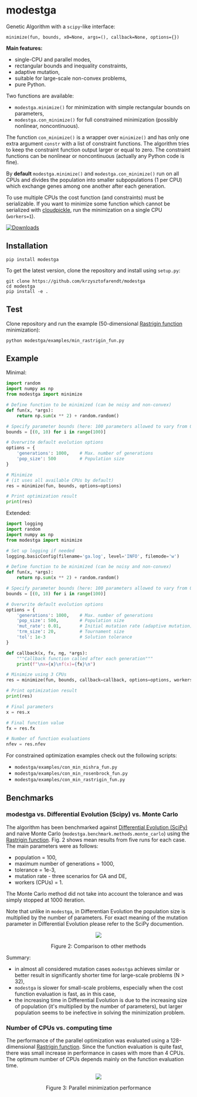# modestga
Genetic Algorithm with a `scipy`-like interface:

```
minimize(fun, bounds, x0=None, args=(), callback=None, options={})
```

**Main features:**
- single-CPU and parallel modes,
- rectangular bounds and inequality constraints,
- adaptive mutation,
- suitable for large-scale non-convex problems,
- pure Python.

Two functions are available:
- `modestga.minimize()` for minimization with simple rectangular bounds on parameters,
- `modestga.con_minimize()` for full constrained minimization (possibly nonlinear, noncontinuous).

The function `con_minimize()` is a wrapper over `minimize()` and has only one
extra argument `constr` with a list of constraint functions. The algorithm
tries to keep the constraint function output larger or equal to zero. The constraint
functions can be nonlinear or noncontinuous (actually any Python code is fine).

By **default** `modestga.minimize()` and `modestga.con_minimize()` run on all CPUs
and divides the population into smaller subpopulations (1 per CPU)
which exchange genes among one another after each generation.

To use multiple CPUs the cost function (and constraints) must be serializable.
If you want to minimize some function which cannot be serialized with
[cloudpickle](https://github.com/cloudpipe/cloudpickle), run
the minimization on a single CPU (`workers=1`).

[![Downloads](https://pepy.tech/badge/modestga)](https://pepy.tech/project/modestga)

## Installation
```
pip install modestga
```
To get the latest version, clone the repository and install using `setup.py`:
```
git clone https://github.com/krzysztofarendt/modestga
cd modestga
pip install -e .
```

## Test
Clone repository and run the example (50-dimensional [Rastrigin function](https://en.wikipedia.org/wiki/Rastrigin_function) minimization):
```
python modestga/examples/min_rastrigin_fun.py
```

## Example

Minimal:
```python
import random
import numpy as np
from modestga import minimize

# Define function to be minimized (can be noisy and non-convex)
def fun(x, *args):
    return np.sum(x ** 2) + random.random()

# Specify parameter bounds (here: 100 parameters allowed to vary from 0 to 10)
bounds = [(0, 10) for i in range(100)]

# Overwrite default evolution options
options = {
    'generations': 1000,    # Max. number of generations
    'pop_size': 500         # Population size
}

# Minimize
# (it uses all available CPUs by default)
res = minimize(fun, bounds, options=options)

# Print optimization result
print(res)
```


Extended:
```python
import logging
import random
import numpy as np
from modestga import minimize

# Set up logging if needed
logging.basicConfig(filename='ga.log', level='INFO', filemode='w')

# Define function to be minimized (can be noisy and non-convex)
def fun(x, *args):
    return np.sum(x ** 2) + random.random()

# Specify parameter bounds (here: 100 parameters allowed to vary from 0 to 10)
bounds = [(0, 10) for i in range(100)]

# Overwrite default evolution options
options = {
    'generations': 1000,    # Max. number of generations
    'pop_size': 500,        # Population size
    'mut_rate': 0.01,       # Initial mutation rate (adaptive mutation)
    'trm_size': 20,         # Tournament size
    'tol': 1e-3             # Solution tolerance
}

def callback(x, fx, ng, *args):
    """Callback function called after each generation"""
    print(f"\nx={x}\nf(x)={fx}\n")

# Minimize using 3 CPUs
res = minimize(fun, bounds, callback=callback, options=options, workers=3)

# Print optimization result
print(res)

# Final parameters
x = res.x

# Final function value
fx = res.fx

# Number of function evaluations
nfev = res.nfev
```

For constrained optimization examples check out the following scripts:
- `modestga/examples/con_min_mishra_fun.py`
- `modestga/examples/con_min_rosenbrock_fun.py`
- `modestga/examples/con_min_rastrigin_fun.py`

## Benchmarks

### modestga vs. Differential Evolution (Scipy) vs. Monte Carlo
The algorithm has been benchmarked against [Differential Evolution (SciPy)](https://docs.scipy.org/doc/scipy/reference/generated/scipy.optimize.differential_evolution.html) and naive Monte Carlo (`modestga.benchmark.methods.monte_carlo`) using the [Rastrigin function](https://en.wikipedia.org/wiki/Rastrigin_function). Fig. 2 shows mean results from five runs for each case. The main parameters were as follows:
- population = 100,
- maximum number of generations = 1000,
- tolerance = 1e-3,
- mutation rate - three scenarios for GA and DE,
- workers (CPUs) = 1.

The Monte Carlo method did not take into account the tolerance and was simply stopped at 1000 iteration.

Note that unlike in `modestga`, in Differentian Evolution the population size is multiplied by the number of parameters. For exact meaning of the mutation parameter in Differential Evolution please refer to the SciPy documention.

<p align="center">
<img src="modestga/benchmark/results/comparison.png" align="center">
<div align="center">Figure 2: Comparison to other methods</div>
</p>

Summary:
- in almost all considered mutation cases `modestga` achieves similar or better result in significantly shorter time for large-scale problems (N > 32),
- `modestga` is slower for small-scale problems, especially when the cost function evaluation is fast, as in this case,
- the increasing time in Differential Evolution is due to the increasing size of population (it's multiplied by the number of parameters), but larger population seems to be inefective in solving the minimization problem.

### Number of CPUs vs. computing time

The performance of the parallel optimization was evaluated using a 128-dimensional [Rastrigin function](https://en.wikipedia.org/wiki/Rastrigin_function). Since the function evaluation is quite fast, there was small increase in performance in cases with more than 4 CPUs. The optimum number of CPUs depends mainly on the function evaluation time.

<p align="center">
<img src="modestga/benchmark/results/comparison_parallel.png" align="center">
<div align="center">Figure 3: Parallel minimization performance</div>
</p>
